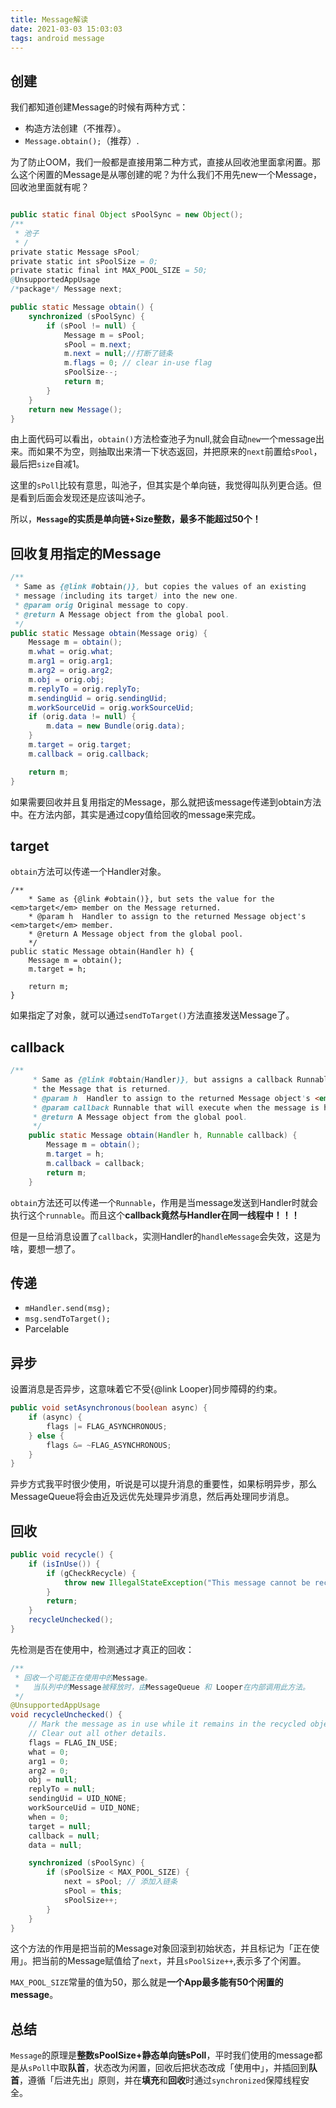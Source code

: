 ```yaml
---
title: Message解读
date: 2021-03-03 15:03:03
tags: android message
---
```


## 创建

我们都知道创建Message的时候有两种方式：

- 构造方法创建（不推荐）。
- `Message.obtain();`（推荐）.

为了防止OOM，我们一般都是直接用第二种方式，直接从回收池里面拿闲置。那么这个闲置的Message是从哪创建的呢？为什么我们不用先new一个Message，回收池里面就有呢？

```java

public static final Object sPoolSync = new Object();
/**
 * 池子
 * /
private static Message sPool;
private static int sPoolSize = 0;
private static final int MAX_POOL_SIZE = 50;
@UnsupportedAppUsage
/*package*/ Message next;

public static Message obtain() {
    synchronized (sPoolSync) {
        if (sPool != null) {
            Message m = sPool;
            sPool = m.next;
            m.next = null;//打断了链条
            m.flags = 0; // clear in-use flag
            sPoolSize--;
            return m;
        }
    }
    return new Message();
}
```

由上面代码可以看出，`obtain()`方法检查池子为null,就会自动`new`一个message出来。而如果不为空，则抽取出来清一下状态返回，并把原来的`next`前置给`sPool`，最后把`size`自减1。

这里的`sPoll`比较有意思，叫池子，但其实是个单向链，我觉得叫队列更合适。但是看到后面会发现还是应该叫池子。


所以，**`Message`的实质是单向链+Size整数，最多不能超过50个！**

## 回收复用指定的Message

```java
/**
 * Same as {@link #obtain()}, but copies the values of an existing
 * message (including its target) into the new one.
 * @param orig Original message to copy.
 * @return A Message object from the global pool.
 */
public static Message obtain(Message orig) {
    Message m = obtain();
    m.what = orig.what;
    m.arg1 = orig.arg1;
    m.arg2 = orig.arg2;
    m.obj = orig.obj;
    m.replyTo = orig.replyTo;
    m.sendingUid = orig.sendingUid;
    m.workSourceUid = orig.workSourceUid;
    if (orig.data != null) {
        m.data = new Bundle(orig.data);
    }
    m.target = orig.target;
    m.callback = orig.callback;

    return m;
}
```

如果需要回收并且复用指定的Message，那么就把该message传递到obtain方法中。在方法内部，其实是通过copy值给回收的message来完成。

## target

`obtain`方法可以传递一个Handler对象。

```
/**
    * Same as {@link #obtain()}, but sets the value for the <em>target</em> member on the Message returned.
    * @param h  Handler to assign to the returned Message object's <em>target</em> member.
    * @return A Message object from the global pool.
    */
public static Message obtain(Handler h) {
    Message m = obtain();
    m.target = h;

    return m;
}
```

如果指定了对象，就可以通过`sendToTarget()`方法直接发送Message了。

## callback

```java
/**
     * Same as {@link #obtain(Handler)}, but assigns a callback Runnable on
     * the Message that is returned.
     * @param h  Handler to assign to the returned Message object's <em>target</em> member.
     * @param callback Runnable that will execute when the message is handled.
     * @return A Message object from the global pool.
     */
    public static Message obtain(Handler h, Runnable callback) {
        Message m = obtain();
        m.target = h;
        m.callback = callback;
        return m;
    }
```

`obtain`方法还可以传递一个`Runnable`，作用是当message发送到Handler时就会执行这个`runnable`。而且这个**callback竟然与Handler在同一线程中！！！**

但是一旦给消息设置了`callback`，实测Handler的`handleMessage`会失效，这是为啥，要想一想了。

## 传递

- `mHandler.send(msg);`
- `msg.sendToTarget();`
- Parcelable

## 异步

设置消息是否异步，这意味着它不受{@link Looper}同步障碍的约束。

```java
public void setAsynchronous(boolean async) {
    if (async) {
        flags |= FLAG_ASYNCHRONOUS;
    } else {
        flags &= ~FLAG_ASYNCHRONOUS;
    }
}
```

异步方式我平时很少使用，听说是可以提升消息的重要性，如果标明异步，那么MessageQueue将会由近及远优先处理异步消息，然后再处理同步消息。

## 回收

```java
public void recycle() {
    if (isInUse()) {
        if (gCheckRecycle) {
            throw new IllegalStateException("This message cannot be recycled because it is still in use.");
        }
        return;
    }
    recycleUnchecked();
}
```

先检测是否在使用中，检测通过才真正的回收：

```java
/**
 * 回收一个可能正在使用中的Message。
 *   当队列中的Message被释放时，由MessageQueue 和 Looper在内部调用此方法。
 */
@UnsupportedAppUsage
void recycleUnchecked() {
    // Mark the message as in use while it remains in the recycled object pool.
    // Clear out all other details.
    flags = FLAG_IN_USE;
    what = 0;
    arg1 = 0;
    arg2 = 0;
    obj = null;
    replyTo = null;
    sendingUid = UID_NONE;
    workSourceUid = UID_NONE;
    when = 0;
    target = null;
    callback = null;
    data = null;

    synchronized (sPoolSync) {
        if (sPoolSize < MAX_POOL_SIZE) {
            next = sPool; // 添加入链条
            sPool = this;
            sPoolSize++;
        }
    }
}
```

这个方法的作用是把当前的Message对象回滚到初始状态，并且标记为「正在使用」。把当前的Message赋值给了`next`，并且`sPoolSize++`,表示多了个闲置。

`MAX_POOL_SIZE`常量的值为50，那么就是**一个App最多能有50个闲置的message**。

## 总结

`Message`的原理是**整数sPoolSize+静态单向链sPoll**，平时我们使用的message都是从`sPoll`中取**队首**，状态改为闲置，回收后把状态改成「使用中」，并插回到**队首**，遵循「后进先出」原则，并在**填充**和**回收**时通过`synchronized`保障线程安全。
